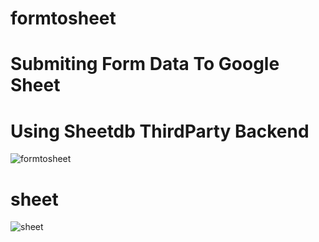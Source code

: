 # formtosheet
# Submiting Form Data To Google Sheet 
# Using Sheetdb ThirdParty Backend
![formtosheet](https://github.com/SankaraMoothi/formtosheet/assets/107635975/f3048ef7-8518-4574-af77-efb9ea79d1ae)

# sheet
![sheet](https://github.com/SankaraMoothi/formtosheet/assets/107635975/dd5cb334-5bc0-4b18-9f01-253c7296d633)
